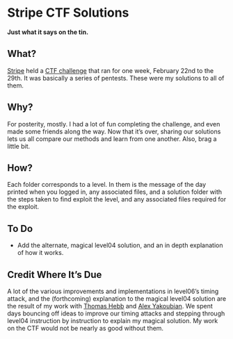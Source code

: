 # Stripe CTF Solutions
**Just what it says on the tin.**

## What?
[Stripe](https://stripe.com/) held a [CTF challenge](https://stripe.com/blog/capture-the-flag) that ran for one week, February 22nd to the 29th. It was basically a series of pentests. These were my solutions to all of them.

## Why?
For posterity, mostly. I had a lot of fun completing the challenge, and even made some friends along the way. Now that it’s over, sharing our solutions lets us all compare our methods and learn from one another. Also, brag a little bit.

## How?
Each folder corresponds to a level. In them is the message of the day printed when you logged in, any associated files, and a solution folder with the steps taken to find exploit the level, and any associated files required for the exploit.

## To Do
* Add the alternate, magical level04 solution, and an in depth explanation of how it works.

## Credit Where It’s Due
A lot of the various improvements and implementations in level06’s timing attack, and the (forthcoming) explanation to the magical level04 solution are the result of my work with [Thomas Hebb](https://github.com/tchebb) and [Alex Yakoubian](https://github.com/alex3). We spent days bouncing off ideas to improve our timing attacks and stepping through level04 instruction by instruction to explain my magical solution. My work on the CTF would not be nearly as good without them.